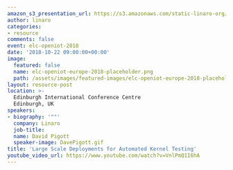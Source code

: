 ```yaml
---
amazon_s3_presentation_url: https://s3.amazonaws.com/static-linaro-org/event-resources/elc-openiot-2018/elc-openiot-2018-large-scale-deployments-for-automated-kernel-testing.pdf
author: linaro
categories:
- resource
comments: false
event: elc-openiot-2018
date: '2018-10-22 09:00:00+00:00'
image:
  featured: false
  name: elc-openiot-europe-2018-placeholder.png
  path: /assets/images/featured-images/elc-openiot-europe-2018-placeholder.png
layout: resource-post
location: >-
  Edinburgh International Conference Centre
  Edinburgh, UK
speakers:
- biography: '""'
  company: Linaro
  job-title: 
  name: David Pigott
  speaker-image: DavePigott.gif
title: 'Large Scale Deployments for Automated Kernel Testing'
youtube_video_url: https://www.youtube.com/watch?v=VnlPmQ1I6hA
---
```

